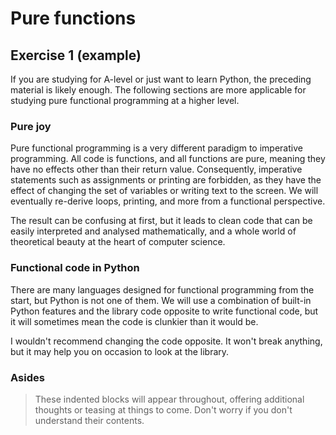 # Pure functions

## Exercise 1 (example)

If you are studying for A-level or just want to learn Python, the preceding material is likely enough. The following
sections are more applicable for studying pure functional programming at a higher level.

### Pure joy

Pure functional programming is a very different paradigm to imperative programming. All code is functions, and all
functions are pure, meaning they have no effects other than their return value. Consequently, imperative statements such
as assignments or printing are forbidden, as they have the effect of changing the set of variables or writing text to
the screen. We will eventually re-derive loops, printing, and more from a functional perspective.

The result can be confusing at first, but it leads to clean code that can be easily interpreted and analysed
mathematically, and a whole world of theoretical beauty at the heart of computer science.

### Functional code in Python

There are many languages designed for functional programming from the start, but Python is not one of them. We will use
a combination of built-in Python features and the library code opposite to write functional code, but it will sometimes
mean the code is clunkier than it would be.

I wouldn't recommend changing the code opposite. It won't break anything, but it may help you on occasion to look at the
library.

### Asides

> These indented blocks will appear throughout, offering additional thoughts or teasing at things to come. Don't worry
> if you don't understand their contents.
